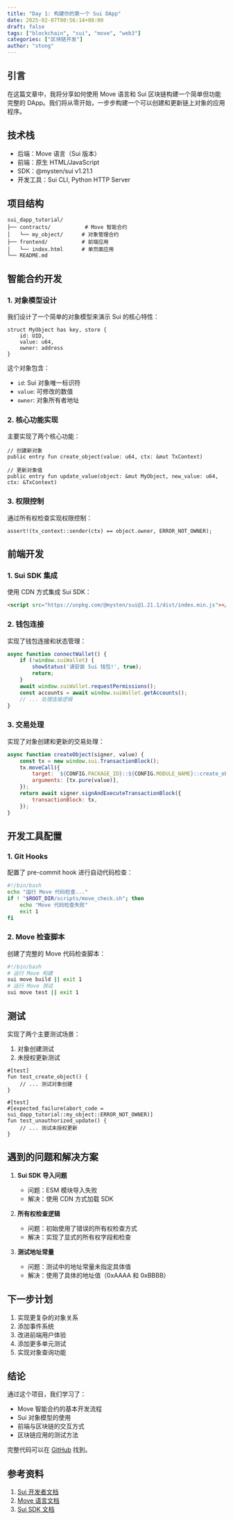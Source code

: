 ```yaml
---
title: "Day 1: 构建你的第一个 Sui DApp"
date: 2025-02-07T00:56:14+08:00
draft: false
tags: ["blockchain", "sui", "move", "web3"]
categories: ["区块链开发"]
author: "stong"
---
```


## 引言

在这篇文章中，我将分享如何使用 Move 语言和 Sui 区块链构建一个简单但功能完整的 DApp。我们将从零开始，一步步构建一个可以创建和更新链上对象的应用程序。

## 技术栈

- 后端：Move 语言（Sui 版本）
- 前端：原生 HTML/JavaScript
- SDK：@mysten/sui v1.21.1
- 开发工具：Sui CLI, Python HTTP Server

## 项目结构

```
sui_dapp_tutorial/
├── contracts/           # Move 智能合约
│   └── my_object/      # 对象管理合约
├── frontend/           # 前端应用
│   └── index.html      # 单页面应用
└── README.md
```

## 智能合约开发

### 1. 对象模型设计

我们设计了一个简单的对象模型来演示 Sui 的核心特性：

```move
struct MyObject has key, store {
    id: UID,
    value: u64,
    owner: address
}
```

这个对象包含：
- `id`: Sui 对象唯一标识符
- `value`: 可修改的数值
- `owner`: 对象所有者地址

### 2. 核心功能实现

主要实现了两个核心功能：

```move
// 创建新对象
public entry fun create_object(value: u64, ctx: &mut TxContext)

// 更新对象值
public entry fun update_value(object: &mut MyObject, new_value: u64, ctx: &TxContext)
```

### 3. 权限控制

通过所有权检查实现权限控制：

```move
assert!(tx_context::sender(ctx) == object.owner, ERROR_NOT_OWNER);
```

## 前端开发

### 1. Sui SDK 集成

使用 CDN 方式集成 Sui SDK：

```html
<script src="https://unpkg.com/@mysten/sui@1.21.1/dist/index.min.js"></script>
```

### 2. 钱包连接

实现了钱包连接和状态管理：

```javascript
async function connectWallet() {
    if (!window.suiWallet) {
        showStatus('请安装 Sui 钱包!', true);
        return;
    }
    await window.suiWallet.requestPermissions();
    const accounts = await window.suiWallet.getAccounts();
    // ... 处理连接逻辑
}
```

### 3. 交易处理

实现了对象创建和更新的交易处理：

```javascript
async function createObject(signer, value) {
    const tx = new window.sui.TransactionBlock();
    tx.moveCall({
        target: `${CONFIG.PACKAGE_ID}::${CONFIG.MODULE_NAME}::create_object`,
        arguments: [tx.pure(value)],
    });
    return await signer.signAndExecuteTransactionBlock({
        transactionBlock: tx,
    });
}
```

## 开发工具配置

### 1. Git Hooks

配置了 pre-commit hook 进行自动代码检查：

```bash
#!/bin/bash
echo "运行 Move 代码检查..."
if ! "$ROOT_DIR/scripts/move_check.sh"; then
    echo "Move 代码检查失败"
    exit 1
fi
```

### 2. Move 检查脚本

创建了完整的 Move 代码检查脚本：

```bash
#!/bin/bash
# 运行 Move 构建
sui move build || exit 1
# 运行 Move 测试
sui move test || exit 1
```

## 测试

实现了两个主要测试场景：

1. 对象创建测试
2. 未授权更新测试

```move
#[test]
fun test_create_object() {
    // ... 测试对象创建
}

#[test]
#[expected_failure(abort_code = sui_dapp_tutorial::my_object::ERROR_NOT_OWNER)]
fun test_unauthorized_update() {
    // ... 测试未授权更新
}
```

## 遇到的问题和解决方案

1. **Sui SDK 导入问题**
   - 问题：ESM 模块导入失败
   - 解决：使用 CDN 方式加载 SDK

2. **所有权检查逻辑**
   - 问题：初始使用了错误的所有权检查方式
   - 解决：实现了显式的所有权字段和检查

3. **测试地址常量**
   - 问题：测试中的地址常量未指定具体值
   - 解决：使用了具体的地址值（0xAAAA 和 0xBBBB）

## 下一步计划

1. 实现更复杂的对象关系
2. 添加事件系统
3. 改进前端用户体验
4. 添加更多单元测试
5. 实现对象查询功能

## 结论

通过这个项目，我们学习了：
- Move 智能合约的基本开发流程
- Sui 对象模型的使用
- 前端与区块链的交互方式
- 区块链应用的测试方法

完整代码可以在 [GitHub](https://github.com/yourusername/sui_dapp_tutorial) 找到。

## 参考资料

1. [Sui 开发者文档](https://docs.sui.io/)
2. [Move 语言文档](https://move-language.github.io/move/)
3. [Sui SDK 文档](https://sdk.mystenlabs.com/)
